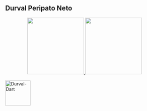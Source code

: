 ## Durval Peripato Neto
<div align="center">
  <a href="https://github.com/durvalperipato">
  <img height="180em" src="https://github-readme-stats.vercel.app/api?username=durvalperipato&show_icons=true&theme=dark&include_all_commits=true&count_private=true"/>
  <img height="180em" src="https://github-readme-stats.vercel.app/api/top-langs/?username=durvalperipato&layout=compact&langs_count=7&theme=dark"/>
</div>
<div style="display: inline_block"><br>
  <img align="center" alt="Durval-Dart" height="80" width="80" src="https://cdn.jsdelivr.net/gh/devicons/devicon/icons/dart/dart-original-wordmark.svg" />
          
 
  
  
  ##
 
<div> 
 
 
 
</div>
